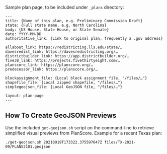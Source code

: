 Sample plan page, to be included under `_plans` directory:

```
---
title: {Name of this plan, e.g. Preliminary Commission Draft}
state: {Full state name, e.g. North Carolina}
body: {US House, State House, or State Senate}
date: YYYY-MM-DD
authoritative_link: {Link to original plan, frequently a .gov address}

allabout_link: https://redistricting.lls.edu/state/…
davesredist_link: https://davesredistricting.org/…
districtbuilder_link: https://app.districtbuilder.org/…
five38_link: https://projects.fivethirtyeight.com/…
planscore_link: https://planscore.org/…
predecessor_link: https://planscore.org/…

blockassignment_file: {Local block assignment file, "/files/…"}
shapefile_file: {Local zipped shapefile, "/files/…"}
simplegeojson_file: {Local GeoJSON file, "/files/…"}

layout: plan-page
---
```

How To Create GeoJSON Previews
---

Use the included `get-geojson.sh` script on the command-line to retrieve 
simplified visual previews from PlanScore. Example for a recent Texas plan:

    ./get-geojson.sh 20210919T173322.375597647Z files/TX-2021-09/PLANS2101.geojson
